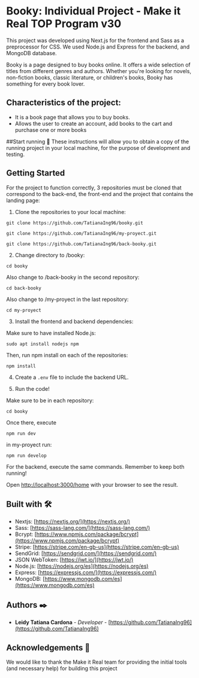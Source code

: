 
# Booky: Individual Project - Make it Real TOP Program v30

This project was developed using Next.js for the frontend and Sass as a preprocessor for CSS. We used Node.js and Express for the backend, and MongoDB database.

Booky is a page designed to buy books online. It offers a wide selection of titles from different genres and authors. Whether you're looking for novels, non-fiction books, classic literature, or children's books, Booky has something for every book lover.

## Characteristics of the project:

- It is a book page that allows you to buy books.
- Allows the user to create an account, add books to the cart and purchase one or more books

##Start running 🚀
These instructions will allow you to obtain a copy of the running project in your local machine, for the purpose of development and testing.

## Getting Started

For the project to function correctly, 3 repositories must be cloned that correspond to the back-end, the front-end and the project that contains the landing page:

1. Clone the repositories to your local machine:

```
git clone https://github.com/TatianaIng96/booky.git
```

```
git clone https://github.com/TatianaIng96/my-proyect.git
```

```
git clone https://github.com/TatianaIng96/back-booky.git
```

2. Change directory to /booky:

```
cd booky
```

Also change to /back-booky in the second repository:

```
cd back-booky
```

Also change to /my-proyect in the last repository:

```
cd my-proyect
```

3. Install the frontend and backend dependencies:

Make sure to have installed Node.js:

```
sudo apt install nodejs npm
```

Then, run npm install on each of the repositories:

```
npm install
```

4. Create a `.env` file to include the backend URL.

5. Run the code!

Make sure to be in each repository:

```
cd booky
```

Once there, execute

```
npm run dev
```

in my-proyect run:

```
npm run develop
```

For the backend, execute the same commands. Remember to keep both running!

Open [http://localhost:3000/home](http://localhost:3000) with your browser to see the result.

## Built with 🛠️

- Nextjs: [https://nextjs.org/](https://nextjs.org/)
- Sass: [https://sass-lang.com/](https://sass-lang.com/)
- Bcrypt: [https://www.npmjs.com/package/bcrypt](https://www.npmjs.com/package/bcrypt)
- Stripe: [https://stripe.com/en-gb-us](https://stripe.com/en-gb-us)
- SendGrid: [https://sendgrid.com/](https://sendgrid.com/)
- JSON WebToken: [https://jwt.io/](https://jwt.io/)
- Node.js: [https://nodejs.org/es](https://nodejs.org/es)
- Express: [https://expressjs.com/](https://expressjs.com/)
- MongoDB: [https://www.mongodb.com/es](https://www.mongodb.com/es)

## Authors ✒️

- **Leidy Tatiana Cardona** - _Developer_ - [https://github.com/TatianaIng96](https://github.com/TatianaIng96)

## Acknowledgements 🎁

We would like to thank the Make it Real team for providing the initial tools (and necessary help) for building this project
